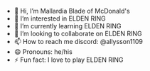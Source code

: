 - 👋 Hi, I’m Mallardia Blade of McDonald's
- 👀 I’m interested in ELDEN RING
- 🌱 I’m currently learning ELDEN RING
- 💞️ I’m looking to collaborate on ELDEN RING
- 📫 How to reach me discord: @allysson1109
- 😄 Pronouns: he/his
- ⚡ Fun fact: I love to play ELDEN RING

<!---
AllyKT69/AllyKT69 is a ✨ special ✨ repository because its `README.md` (this file) appears on your GitHub profile.
You can click the Preview link to take a look at your changes.
--->
